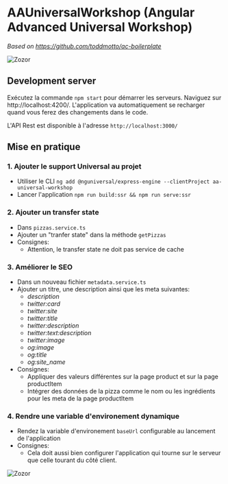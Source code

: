 # AAUniversalWorkshop (Angular Advanced Universal Workshop)

*Based on https://github.com/toddmotto/ac-boilerplate*

![Zozor](https://camo.githubusercontent.com/81f72f2fdf98aa1d30b5b215bc8ca9420b249e81/68747470733a2f2f616e67756c61722e696f2f67656e6572617465642f696d616765732f6d61726b6574696e672f636f6e636570742d69636f6e732f756e6976657273616c2e706e67)

## Development server

Exécutez la commande `npm start` pour démarrer les serveurs.
Naviguez sur http://localhost:4200/. L'application va automatiquement se recharger quand vous ferez des changements dans le code.

L'API Rest est disponible à l'adresse `http://localhost:3000/`

## Mise en pratique

### 1. Ajouter le support Universal au projet ###
* Utiliser le CLI `ng add @nguniversal/express-engine --clientProject aa-universal-workshop`
* Lancer l'application `npm run build:ssr && npm run serve:ssr`

### 2. Ajouter un transfer state ###
* Dans `pizzas.service.ts`
* Ajouter un "tranfer state" dans la méthode `getPizzas`
* Consignes:
    * Attention, le transfer state ne doit pas service de cache

### 3. Améliorer le SEO ###
* Dans un nouveau fichier `metadata.service.ts`
* Ajouter un titre, une description ainsi que les meta suivantes:
    * *description*
    * *twitter:card*
    * *twitter:site*
    * *twitter:title*
    * *twitter:description*
    * *twitter:text:description*
    * *twitter:image*
    * *og:image*
    * *og:title*
    * *og:site_name*
* Consignes:
    * Appliquer des valeurs différentes sur la page product et sur la page productItem
    * Intégrer des données de la pizza comme le nom ou les ingrédients pour les meta de la page productItem

### 4. Rendre une variable d'environement dynamique
* Rendez la variable d'environement `baseUrl` configurable au lancement de l'application
* Consignes:
    * Cela doit aussi bien configurer l'application qui tourne sur le serveur que celle tourant du côté client.



![Zozor](https://www.letscode.hu/img/letscodelogo190.png)
